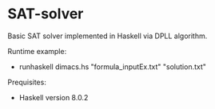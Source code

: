 # SAT-solver
Basic SAT solver implemented in Haskell via DPLL algorithm.

Runtime example:

* runhaskell dimacs.hs "formula_inputEx.txt" "solution.txt"


Prequisites:

* Haskell version 8.0.2

